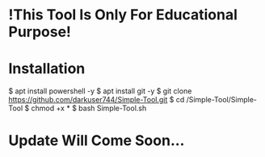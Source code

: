 # !This Tool Is Only For Educational Purpose!
# Installation
$ apt install powershell -y
$ apt install git -y
$ git clone https://github.com/darkuser744/Simple-Tool.git
$ cd /Simple-Tool/Simple-Tool
$ chmod +x *
$ bash Simple-Tool.sh
# Update Will Come Soon...
